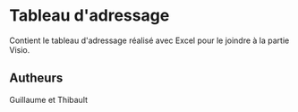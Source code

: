 # Tableau d'adressage

Contient le tableau d'adressage réalisé avec Excel pour le joindre à la partie Visio.

## Autheurs

Guillaume et Thibault
